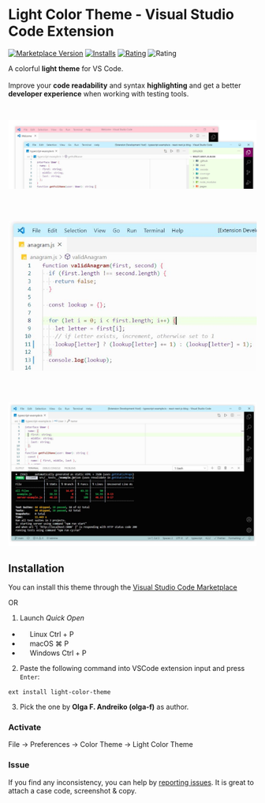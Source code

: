 # Light Color Theme - Visual Studio Code Extension

[![Marketplace Version](https://vsmarketplacebadge.apphb.com/version/olga-f.light-color-theme.svg)](https://marketplace.visualstudio.com/items?itemName=olga-f.light-color-theme) [![Installs](https://vsmarketplacebadge.apphb.com/installs-short/olga-f.light-color-theme.svg)](https://marketplace.visualstudio.com/items?itemName=olga-f.light-color-theme) [![Rating](https://vsmarketplacebadge.apphb.com/rating-short/olga-f.light-color-theme.svg)](https://marketplace.visualstudio.com/items?itemName=olga-f.light-color-theme) ![Rating](https://vsmarketplacebadge.apphb.com/rating-star/olga-f.light-color-theme.svg)

A colorful **light theme** for VS Code.
<br/>
<br/>
Improve your **code readability** and syntax **highlighting** and get a better **developer experience** when working with testing tools.

<br/>

![](https://github.com/olga-f/light-color-theme/raw/master/images/color.JPG)

<br/>
<br/>

![](https://github.com/olga-f/light-color-theme/raw/master/images/code.JPG)

<br/>
<br/>

![](https://github.com/olga-f/light-color-theme/raw/master/images/terminal.JPG)

## Installation

You can install this theme through the [Visual Studio Code Marketplace](https://marketplace.visualstudio.com/items?itemName=olga-f.light-color-theme)

OR

1. Launch _Quick Open_

- <img src="https://www.kernel.org/theme/images/logos/favicon.png" width=16 height=16 /> Linux Ctrl + P
- <img src="https://developer.apple.com/favicon.ico" width=16 height=16 /> macOS ⌘ P
- <img src="https://www.microsoft.com/favicon.ico" width=16 height=16 /> Windows Ctrl + P

2. Paste the following command into VSCode extension input and press `Enter`:

```shell
ext install light-color-theme
```

3. Pick the one by **Olga F. Andreiko (olga-f)** as author.

### Activate

File → Preferences → Color Theme → Light Color Theme

### Issue

If you find any inconsistency, you can help by [reporting issues](https://github.com/olga-f/light-color-theme/issues).
It is great to attach a case code, screenshot & copy.
